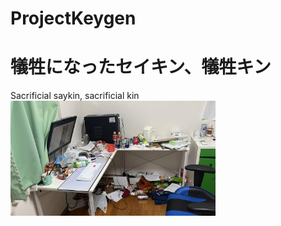 # ProjectKeygen
# 犠牲になったセイキン、犠牲キン
Sacrificial saykin, sacrificial kin
<img src="./IMG_8090.png" width="65%">
